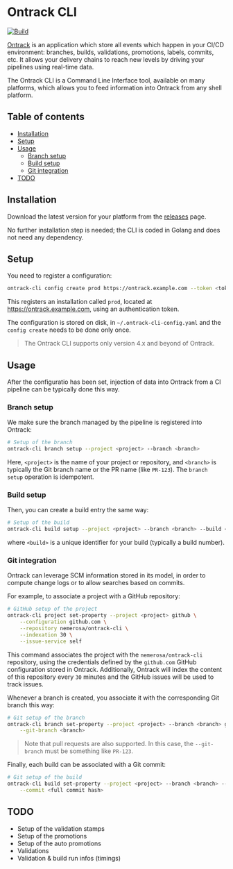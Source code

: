 Ontrack CLI
===========

[![Build](https://github.com/nemerosa/ontrack-cli/actions/workflows/go.yml/badge.svg)](https://github.com/nemerosa/ontrack-cli/actions/workflows/go.yml)

[Ontrack](https://github.com/nemerosa/ontrack) is an application which store all events which happen in your CI/CD environment: branches, builds, validations, promotions, labels, commits, etc. It allows your delivery chains to reach new levels by driving your pipelines using real-time data.

The Ontrack CLI is a Command Line Interface tool, available on many platforms, which allows you to feed information into Ontrack from any shell platform.

## Table of contents

* [Installation](#installation)
* [Setup](#setup)
* [Usage](#usage)
  * [Branch setup](#branch-setup)
  * [Build setup](#build-setup)
  * [Git integration](#git-integration)
* [TODO](#todo)

## Installation

Download the latest version for your platform from the [releases](https://github.com/nemerosa/ontrack-cli/releases) page.

No further installation step is needed; the CLI is coded in Golang and does not need any dependency.

## Setup

You need to register a configuration:

```bash
ontrack-cli config create prod https://ontrack.example.com --token <token>
```

This registers an installation called `prod`, located at https://ontrack.example.com, using an authentication token.

The configuration is stored on disk, in `~/.ontrack-cli-config.yaml` and the `config create` needs to be done only once.

> The Ontrack CLI supports only version 4.x and beyond of Ontrack.

## Usage

After the configuratio has been set, injection of data into Ontrack from a CI pipeline can be typically done this way.

### Branch setup

We make sure the branch managed by the pipeline is registered into Ontrack:

```bash
# Setup of the branch
ontrack-cli branch setup --project <project> --branch <branch>
```

Here, `<project>` is the name of your project or repository, and `<branch>` is typically the Git branch name
or the PR name (like `PR-123`). The `branch setup` operation is idempotent.

### Build setup

Then, you can create a build entry the same way:

```bash
# Setup of the build
ontrack-cli build setup --project <project> --branch <branch> --build <build>
```

where `<build>` is a unique identifier for your build (typically a build number).

### Git integration

Ontrack can leverage SCM information stored in its model, in order to compute change logs or to allow searches based on commits.

For example, to associate a project with a GitHub repository:

```bash
# GitHub setup of the project
ontrack-cli project set-property --project <project> github \
    --configuration github.com \
    --repository nemerosa/ontrack-cli \
    --indexation 30 \
    --issue-service self
```

This command associates the project with the `nemerosa/ontrack-cli` repository, using the credentials defined by the `github.com` GitHub configuration stored in Ontrack. Additionally, Ontrack will index the content of this repository every `30` minutes and the GitHub issues will be used to track issues.

Whenever a branch is created, you associate it with the corresponding Git branch this way:

```bash
# Git setup of the branch
ontrack-cli branch set-property --project <project> --branch <branch> git \
    --git-branch <branch>
```

> Note that pull requests are also supported. In this case, the `--git-branch` must be something like `PR-123`.

Finally, each build can be associated with a Git commit:

```bash
# Git setup of the build
ontrack-cli build set-property --project <project> --branch <branch> --build <build> git-commit \
    --commit <full commit hash>
```

## TODO

- Setup of the validation stamps
- Setup of the promotions
- Setup of the auto promotions
- Validations
- Validation & build run infos (timings)
